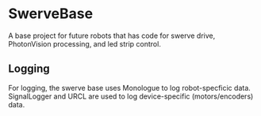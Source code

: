 # SwerveBase
A base project for future robots that has code for swerve drive, PhotonVision processing, and led strip control.

## Logging
For logging, the swerve base uses Monologue to log robot-specficic data. SignalLogger and URCL are used to log device-specific (motors/encoders) data.
